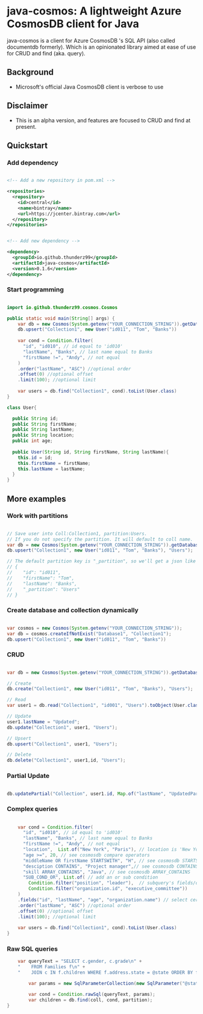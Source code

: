 # java-cosmos: A lightweight Azure CosmosDB client for Java


java-cosmos is a client for Azure CosmosDB 's SQL API (also called documentdb formerly). Which is an opinionated library aimed at ease of use for CRUD and find (aka. query).

## Background
* Microsoft's official Java CosmosDB client is verbose to use

## Disclaimer
* This is an alpha version, and features are focused to CRUD and find at present.

## Quickstart

### Add dependency

```xml

<!-- Add a new repository in pom.xml -->

<repositories>
  <repository>
    <id>central</id>
    <name>bintray</name>
    <url>https://jcenter.bintray.com</url>
  </repository>
</repositories>

```

```xml

<!-- Add new dependency -->

<dependency>
  <groupId>io.github.thunderz99</groupId>
  <artifactId>java-cosmos</artifactId>
  <version>0.1.6</version>
</dependency>

```

### Start programming 

```java

import io.github.thunderz99.cosmos.Cosmos

public static void main(String[] args) {
    var db = new Cosmos(System.getenv("YOUR_CONNECTION_STRING")).getDatabase("Database1")
    db.upsert("Collection1", new User("id011", "Tom", "Banks"))
    
    var cond = Condition.filter(
      "id", "id010", // id equal to 'id010'
      "lastName", "Banks", // last name equal to Banks
      "firstName !=", "Andy", // not equal
    )
    .order("lastName", "ASC") //optional order
    .offset(0) //optional offset
    .limit(100); //optional limit
    
    var users = db.find("Collection1", cond).toList(User.class)
}

class User{

  public String id;
  public String firstName;
  public String lastName;
  public String location;
  public int age;
  
  public User(String id, String firstName, String lastName){
    this.id = id;
    this.firstName = firstName;
    this.lastName = lastName;
  }
}

```


## More examples

### Work with partitions 

```java

// Save user into Coll:Collection1, partition:Users.
// If you do not specify the partition. It will default to coll name.
var db = new Cosmos(System.getenv("YOUR_CONNECTION_STRING")).getDatabase("Database1");
db.upsert("Collection1", new User("id011", "Tom", "Banks"), "Users");

// The default partition key is "_partition", so we'll get a json like this:
// {
//    "id": "id011",
//    "firstName": "Tom",
//    "lastName": "Banks",
//    "_partition": "Users"
// }

```

### Create database and collection dynamically

```java

var cosmos = new Cosmos(System.getenv("YOUR_CONNECTION_STRING"));
var db = cosmos.createIfNotExist("Database1", "Collection1");
db.upsert("Collection1", new User("id011", "Tom", "Banks"))

```

### CRUD

```java

var db = new Cosmos(System.getenv("YOUR_CONNECTION_STRING")).getDatabase("Database1");

// Create
db.create("Collection1", new User("id011", "Tom", "Banks"), "Users");

// Read
var user1 = db.read("Collection1", "id001", "Users").toObject(User.class);

// Update
user1.lastName = "Updated";
db.update("Collection1", user1, "Users");

// Upsert
db.upsert("Collection1", user1, "Users");

// Delete
db.delete("Collection1", user1,id, "Users");

```

### Partial Update

```java

db.updatePartial("Collection", user1.id, Map.of("lastName", "UpdatedPartially"), "Users");


```



### Complex queries

```java
    
    var cond = Condition.filter(
      "id", "id010", // id equal to 'id010'
      "lastName", "Banks", // last name equal to Banks
      "firstName !=", "Andy", // not equal
      "location",  List.of("New York", "Paris"), // location is 'New York' or 'Paris'. see cosmosdb IN 
      "age >=", 20, // see cosmosdb compare operators
      "middleName OR firstName STARTSWITH", "H", // see cosmosdb STARTSWITH
      "desciption CONTAINS", "Project manager",// see cosmosdb CONTAINS
      "skill ARRAY_CONTAINS", "Java", // see cosmosdb ARRAY_CONTAINS
      "SUB_COND_OR", List.of( // add an or sub condition
        Condition.filter("position", "leader"),  // subquery's fields/order/offset/limit will be ignored
        Condition.filter("organization.id", "executive_committee"))
    )
    .fields("id", "lastName", "age", "organization.name") // select certain fields
    .order("lastName", "ASC") //optional order
    .offset(0) //optional offset
    .limit(100); //optional limit
    
    var users = db.find("Collection1", cond).toList(User.class)
}


```


### Raw SQL queries

```java
    var queryText = "SELECT c.gender, c.grade\n" + 
    "    FROM Families f\n" + 
    "    JOIN c IN f.children WHERE f.address.state = @state ORDER BY f.id ASC";

		var params = new SqlParameterCollection(new SqlParameter("@state", "NY"));

		var cond = Condition.rawSql(queryText, params);
		var children = db.find(coll, cond, partition);
}
```

